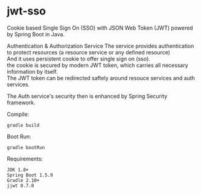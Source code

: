 # jwt-sso
Cookie based Single Sign On (SSO) with JSON Web Token (JWT) powered by Spring Boot in Java.<br/>

Authentication & Authorization Service
The service provides authentication to protect resources (a resource service or any defined resource)<br/>
And it uses persistent cookie to offer single sign on (sso).<br/>
the cookie is secured by modern JWT token, which carries all necessary information by itself.<br/>
The JWT token can be redirected saftely around resouce services and auth services.<br/>

The Auth service's security then is enhanced by Spring Security framework.<br/>


Compile:
```
gradle build
```

Boot Run:
```
gradle bootRun
```

Requirements:
```
JDK 1.8+
Spring Boot 1.5.9
Gradle 2.10+
jjwt 0.7.0
```
